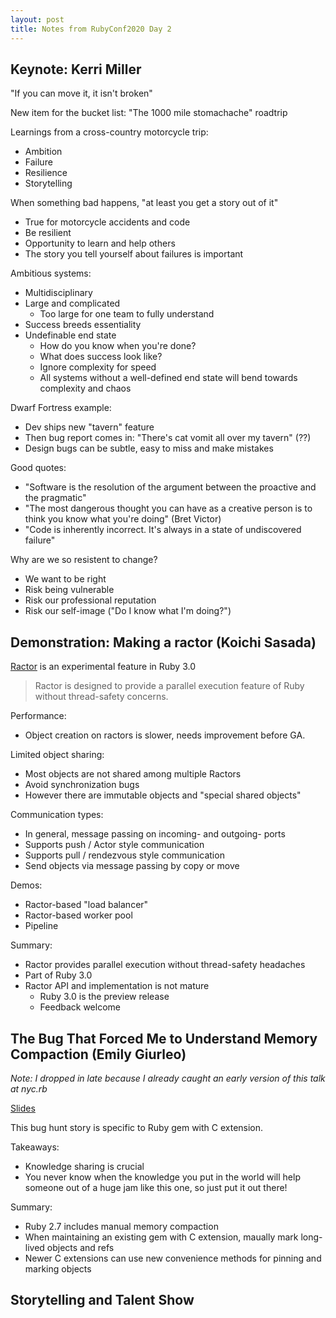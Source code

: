 ```yaml
---
layout: post
title: Notes from RubyConf2020 Day 2
---
```


## Keynote: Kerri Miller

"If you can move it, it isn't broken"

New item for the bucket list: "The 1000 mile stomachache" roadtrip

Learnings from a cross-country motorcycle trip:  
- Ambition
- Failure
- Resilience
- Storytelling

When something bad happens, "at least you get a story out of it"  
- True for motorcycle accidents and code
- Be resilient
- Opportunity to learn and help others
- The story you tell yourself about failures is important

Ambitious systems:  
- Multidisciplinary
- Large and complicated
  - Too large for one team to fully understand
- Success breeds essentiality
- Undefinable end state
  - How do you know when you're done?
  - What does success look like?
  - Ignore complexity for speed
  - All systems without a well-defined end state will bend towards complexity and chaos

Dwarf Fortress example:  
- Dev ships new "tavern" feature
- Then bug report comes in: "There's cat vomit all over my tavern" (??)
- Design bugs can be subtle, easy to miss and make mistakes

Good quotes:  
- "Software is the resolution of the argument between the proactive and the pragmatic"
- "The most dangerous thought you can have as a creative person is to think you know what you're doing" (Bret Victor)
- "Code is inherently incorrect. It's always in a state of undiscovered failure"

Why are we so resistent to change?  
- We want to be right
- Risk being vulnerable
- Risk our professional reputation
- Risk our self-image ("Do I know what I'm doing?")


## Demonstration: Making a ractor (Koichi Sasada)

[Ractor](https://github.com/ruby/ruby/blob/master/doc/ractor.md) is an experimental feature in Ruby 3.0

> Ractor is designed to provide a parallel execution feature of Ruby without thread-safety concerns.

Performance:  
- Object creation on ractors is slower, needs improvement before GA.

Limited object sharing:  
- Most objects are not shared among multiple Ractors
- Avoid synchronization bugs
- However there are immutable objects and "special shared objects"

Communication types:  
- In general, message passing on incoming- and outgoing- ports
- Supports push / Actor style communication
- Supports pull / rendezvous style communication
- Send objects via message passing by copy or move

Demos:  
- Ractor-based "load balancer"
- Ractor-based worker pool
- Pipeline

Summary:  
- Ractor provides parallel execution without thread-safety headaches
- Part of Ruby 3.0
- Ractor API and implementation is not mature
  - Ruby 3.0 is the preview release
  - Feedback welcome

## The Bug That Forced Me to Understand Memory Compaction (Emily Giurleo)

_Note: I dropped in late because I already caught an early version of this talk at nyc.rb_

[Slides](https://docs.google.com/presentation/d/1VmJyyM9dY5clrlCj8hkzkQY8DYZYM-HGYIBl5JAhUhU/edit#slide=id.p)

This bug hunt story is specific to Ruby gem with C extension.

Takeaways:  
- Knowledge sharing is crucial
- You never know when the knowledge you put in the world will help someone out of a huge jam like this one, so just put it out there!

Summary:  
- Ruby 2.7 includes manual memory compaction
- When maintaining an existing gem with C extension, maually mark long-lived objects and refs
- Newer C extensions can use new convenience methods for pinning and marking objects

## Storytelling and Talent Show


